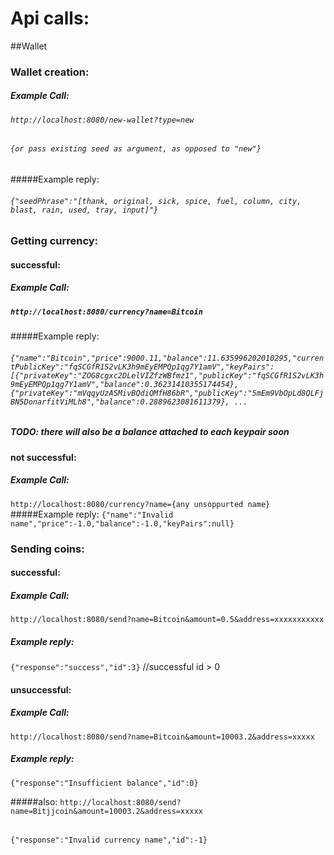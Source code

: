 # Api calls:

##Wallet

### Wallet creation:

##### Example Call:
###### `http://localhost:8080/new-wallet?type=new`
###### `{or pass existing seed as argument, as opposed to "new"}`

#####Example reply:

###### `{"seedPhrase":"[thank, original, sick, spice, fuel, column, city, blast, rain, used, tray, input]"}`

### Getting currency:
#### successful:
##### Example Call:
##### `http://localhost:8080/currency?name=Bitcoin`
####
#####Example reply:
###### `{"name":"Bitcoin","price":9000.11,"balance":11.635996202010295,"currentPublicKey":"fqSCGfR1S2vLK3h9mEyEMPQp1qg7Y1amV","keyPairs":[{"privateKey":"ZOG8cgxc2DLelVIZfzWBfmz1","publicKey":"fqSCGfR1S2vLK3h9mEyEMPQp1qg7Y1amV","balance":0.36231410355174454},{"privateKey":"mVqqyUzASMivBQdiQMfH86bR","publicKey":"5mEm9VbOpLd8QLFjBN5DonarfitViMLh8","balance":0.2889623081611379}, ...`
##### TODO: there will also be a balance attached to each keypair soon

#### not successful:
##### Example Call:
`http://localhost:8080/currency?name={any unsoppurted name}`
#####Example reply:
`{"name":"Invalid name","price":-1.0,"balance":-1.0,"keyPairs":null}`


### Sending coins:
#### successful:
##### Example Call:
`http://localhost:8080/send?name=Bitcoin&amount=0.5&address=xxxxxxxxxxx`
##### Example reply:
`{"response":"success","id":3}`  //successful id > 0

#### unsuccessful:
##### Example Call:
`http://localhost:8080/send?name=Bitcoin&amount=10003.2&address=xxxxx`
##### Example reply:
`{"response":"Insufficient balance","id":0}`

#####also:
`http://localhost:8080/send?name=Bitjjcoin&amount=10003.2&address=xxxxx`
######
`{"response":"Invalid currency name","id":-1}`